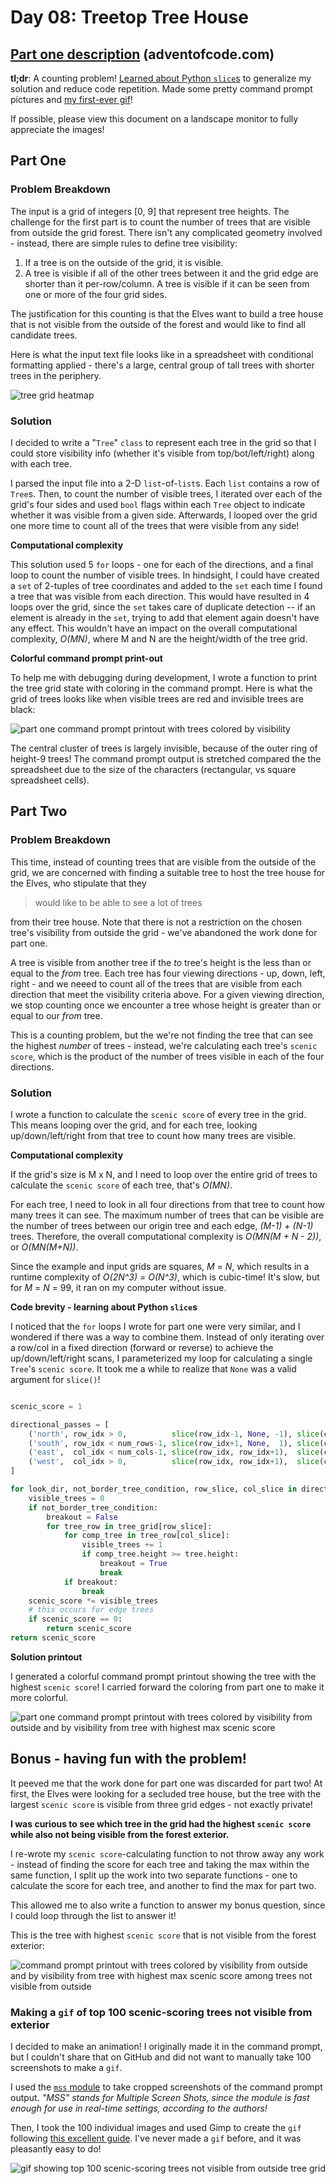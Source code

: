 # Day 08: Treetop Tree House

## [Part one description](https://adventofcode.com/2022/day/8) (adventofcode.com)

**tl;dr**: A counting problem!  [Learned about Python `slice`s](#solution-1) to generalize my solution and reduce code repetition. Made some pretty command prompt pictures and [my first-ever gif](#making-a-gif-of-top-100-scenic-scoring-trees-not-visible-from-exterior)!

If possible, please view this document on a landscape monitor to fully appreciate the images!


## Part One

### Problem Breakdown

The input is a grid of integers [0, 9] that represent tree heights.  The challenge for the first part is to count the number of trees that are visible from outside the grid forest.  There isn't any complicated geometry involved - instead, there are simple rules to define tree visibility:
1. If a tree is on the outside of the grid, it is visible.
2. A tree is visible if all of the other trees between it and the grid edge are shorter than it per-row/column.  A tree is visible if it can be seen from one or more of the four grid sides.

The justification for this counting is that the Elves want to build a tree house that is not visible from the outside of the forest and would like to find all candidate trees.

Here is what the input text file looks like in a spreadsheet with conditional formatting applied - there's a large, central group of tall trees with shorter trees in the periphery.

![tree grid heatmap](../media/day08/tree_heights.png)


### Solution

I decided to write a "`Tree`" `class` to represent each tree in the grid so that I could store visibility info (whether it's visible from top/bot/left/right) along with each tree.

I parsed the input file into a 2-D `list`-of-`list`s.  Each `list` contains a row of `Tree`s.  Then, to count the number of visible trees, I iterated over each of the grid's four sides and used `bool` flags within each `Tree` object to indicate whether it was visible from a given side.  Afterwards, I looped over the grid one more time to count all of the trees that were visible from any side!

**Computational complexity**

This solution used 5 `for` loops - one for each of the directions, and a final loop to count the number of visible trees. In hindsight, I could have created a `set` of 2-tuples of tree coordinates and added to the `set` each time I found a tree that was visible from each direction.  This would have resulted in 4 loops over the grid, since the `set` takes care of duplicate detection -- if an element is already in the `set`, trying to add that element again doesn't have any effect.  This wouldn't have an impact on the overall computational complexity, *O(MN)*, where M and N are the height/width of the tree grid.

**Colorful command prompt print-out**

To help me with debugging during development, I wrote a function to print the tree grid state with coloring in the command prompt.  Here is what the grid of trees looks like when visible trees are red and invisible trees are black:

![part one command prompt printout with trees colored by visibility](../media/day08/partone_visibility.png)

The central cluster of trees is largely invisible, because of the outer ring of height-9 trees!  The command prompt output is stretched compared the the spreadsheet due to the size of the characters (rectangular, vs square spreadsheet cells).



## Part Two

### Problem Breakdown

This time, instead of counting trees that are visible from the outside of the grid, we are concerned with finding a suitable tree to host the tree house for the Elves, who stipulate that they
> would like to be able to see a lot of trees

from their tree house.  Note that there is not a restriction on the chosen tree's visibility from outside the grid - we've abandoned the work done for part one.

A tree is visible from another tree if the *to* tree's height is the less than or equal to the *from* tree.  Each tree has four viewing directions - up, down, left, right - and we neeed to count all of the trees that are visible from each direction that meet the visibility criteria above.  For a given viewing direction, we stop counting once we encounter a tree whose height is greater than or equal to our *from* tree.

This is a counting problem, but the we're not finding the tree that can see the highest *number* of trees - instead, we're calculating each tree's `scenic score`, which is the product of the number of trees visible in each of the four directions.


### Solution

I wrote a function to calculate the `scenic score` of every tree in the grid.  This means looping over the grid, and for each tree, looking up/down/left/right from that tree to count how many trees are visible.

**Computational complexity**

If the grid's size is M x N, and I need to loop over the entire grid of trees to calculate the `scenic score` of each tree, that's *O(MN)*.

For each tree, I need to look in all four directions from that tree to count how many trees it can see.  The maximum number of trees that can be visible are the number of trees between our origin tree and each edge, *(M-1) + (N-1)* trees.  Therefore, the overall computational complexity is *O(MN(M + N - 2))*, or *O(MN(M+N))*.

Since the example and input grids are squares, *M* = *N*, which results in a runtime complexity of *O(2N^3)* = *O(N^3)*, which is cubic-time!  It's slow, but for *M* = *N* = 99, it ran on my computer without issue.

**Code brevity - learning about Python `slice`s**

I noticed that the `for` loops I wrote for part one were very similar, and I wondered if there was a way to combine them.  Instead of only iterating over a row/col in a fixed direction (forward or reverse) to achieve the up/down/left/right scans, I parameterized my loop for calculating a single `Tree`'s `scenic score`.  It took me a while to realize that `None` was a valid argument for `slice()`!

```python

scenic_score = 1

directional_passes = [
    ('north', row_idx > 0,          slice(row_idx-1, None, -1), slice(col_idx, col_idx+1)),
    ('south', row_idx < num_rows-1, slice(row_idx+1, None,  1), slice(col_idx, col_idx+1)),
    ('east',  col_idx < num_cols-1, slice(row_idx, row_idx+1),  slice(col_idx+1, None,  1)),
    ('west',  col_idx > 0,          slice(row_idx, row_idx+1),  slice(col_idx-1, None, -1))
]

for look_dir, not_border_tree_condition, row_slice, col_slice in directional_passes:
    visible_trees = 0
    if not_border_tree_condition:
        breakout = False
        for tree_row in tree_grid[row_slice]:
            for comp_tree in tree_row[col_slice]:
                visible_trees += 1
                if comp_tree.height >= tree.height:
                    breakout = True
                    break
            if breakout:
                break
    scenic_score *= visible_trees
    # this occurs for edge trees
    if scenic_score == 0:
        return scenic_score
return scenic_score
```

**Solution printout**

I generated a colorful command prompt printout showing the tree with the highest `scenic score`!  I carried forward the coloring from part one to make it more colorful.

![part one command prompt printout with trees colored by visibility from outside and by visibility from tree with highest max scenic score](../media/day08/parttwo_bestview.png)



## Bonus - having fun with the problem!

It peeved me that the work done for part one was discarded for part two!  At first, the Elves were looking for a secluded tree house, but the tree with the largest `scenic score` is visible from three grid edges - not exactly private!

**I was curious to see which tree in the grid had the highest `scenic score` while also not being visible from the forest exterior.**

I re-wrote my `scenic score`-calculating function to not throw away any work - instead of finding the score for each tree and taking the max within the same function, I split up the work into two separate functions - one to calculate the score for each tree, and another to find the max for part two.

This allowed me to also write a function to answer my bonus question, since I could loop through the list to answer it!

This is the tree with highest `scenic score` that is not visible from the forest exterior:

![command prompt printout with trees colored by visibility from outside and by visibility from tree with highest max scenic score among trees not visible from outside](../media/day08/bonus_invisible_bestview.png)

### Making a `gif` of top 100 scenic-scoring trees not visible from exterior

I decided to make an animation!  I originally made it in the command prompt, but I couldn't share that on GitHub and did not want to manually take 100 screenshots to make a `gif`.

I used the [`mss` module](https://python-mss.readthedocs.io/) to take cropped screenshots of the command prompt output. *"MSS" stands for Multiple Screen Shots, since the module is fast enough for use in real-time settings, according to the authors!*

Then, I took the 100 individual images and used Gimp to create the `gif` following [this excellent guide](https://neondigitalarts.com/how-to-make-a-gif-using-gimp-software/).  I've never made a `gif` before, and it was pleasantly easy to do!

![gif showing top 100 scenic-scoring trees not visible from outside tree grid](../media/day08/bonus_invisible_100_best_views.gif)